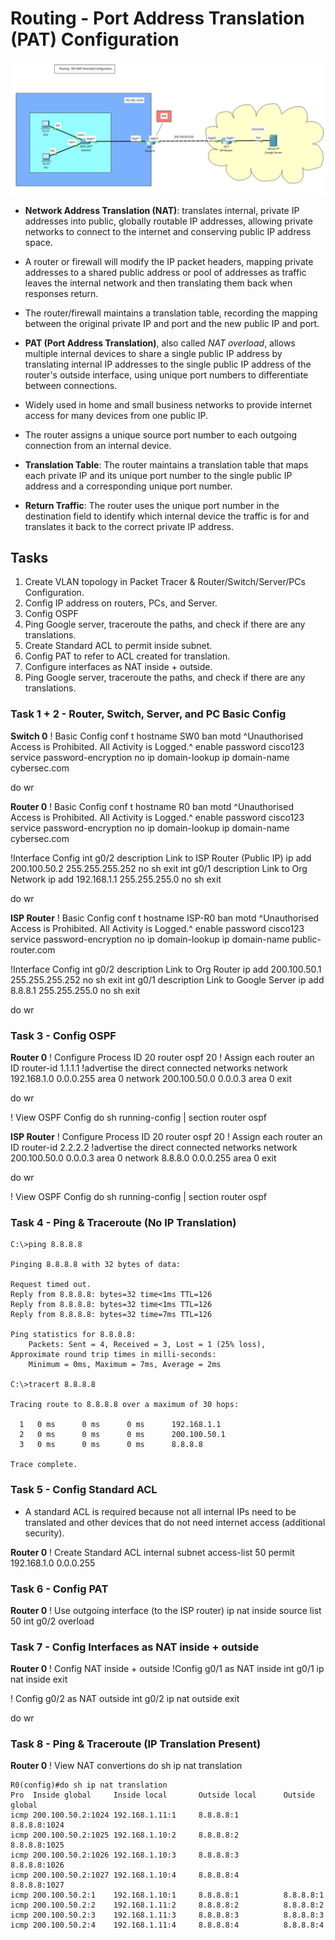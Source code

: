 # Routing - Port Address Translation (PAT) Configuration

![PAT NAT Overload Topology](3.27-Routing-PAT-NAT-Config.png)

+ **Network Address Translation (NAT)**: translates internal, private IP addresses into public, globally routable IP addresses, allowing private networks to connect to the internet and conserving public IP address space.
+ A router or firewall will modify the IP packet headers, mapping private addresses to a shared public address or pool of addresses as traffic leaves the internal network and then translating them back when responses return.
+ The router/firewall maintains a translation table, recording the mapping between the original private IP and port and the new public IP and port.

+ **PAT (Port Address Translation)**, also called _NAT overload_, allows multiple internal devices to share a single public IP address by translating internal IP addresses to the single public IP address of the router's outside interface, using unique port numbers to differentiate between connections. 
+ Widely used in home and small business networks to provide internet access for many devices from one public IP.
+ The router assigns a unique source port number to each outgoing connection from an internal device.
+ **Translation Table**: The router maintains a translation table that maps each private IP and its unique port number to the single public IP address and a corresponding unique port number. 
+ **Return Traffic**: The router uses the unique port number in the destination field to identify which internal device the traffic is for and translates it back to the correct private IP address.


## Tasks
1. Create VLAN topology in Packet Tracer & Router/Switch/Server/PCs Configuration.
2. Config IP address on routers, PCs, and Server.
3. Config OSPF
4. Ping Google server, traceroute the paths, and check if there are any translations.
5. Create Standard ACL to permit inside subnet.
6. Config PAT to refer to ACL created for translation.
7. Configure interfaces as NAT inside + outside.
8. Ping Google server, traceroute the paths, and check if there are any translations.



### Task 1 + 2 - Router, Switch, Server, and PC Basic Config

**Switch 0**
! Basic Config
conf t
hostname SW0
ban motd ^Unauthorised Access is Prohibited. All Activity is Logged.^
enable password cisco123
service password-encryption
no ip domain-lookup
ip domain-name cybersec.com

do wr


**Router 0**
! Basic Config
conf t
hostname R0
ban motd ^Unauthorised Access is Prohibited. All Activity is Logged.^
enable password cisco123
service password-encryption
no ip domain-lookup
ip domain-name cybersec.com

!Interface Config
int g0/2
description Link to ISP Router (Public IP)
ip add 200.100.50.2 255.255.255.252
no sh
exit
int g0/1
description Link to Org Network
ip add 192.168.1.1 255.255.255.0
no sh
exit

do wr

**ISP Router**
! Basic Config
conf t
hostname ISP-R0
ban motd ^Unauthorised Access is Prohibited. All Activity is Logged.^
enable password cisco123
service password-encryption
no ip domain-lookup
ip domain-name public-router.com

!Interface Config
int g0/2
description Link to Org Router
ip add 200.100.50.1 255.255.255.252
no sh
exit
int g0/1
description Link to Google Server
ip add 8.8.8.1 255.255.255.0
no sh
exit

do wr

### Task 3 - Config OSPF
**Router 0**
! Configure Process ID 20
router ospf 20
! Assign each router an ID 
router-id 1.1.1.1
!advertise the direct connected networks
network 192.168.1.0 0.0.0.255 area 0
network 200.100.50.0 0.0.0.3 area 0
exit

do wr

! View OSPF Config
do sh running-config | section router ospf

**ISP Router**
! Configure Process ID 20
router ospf 20
! Assign each router an ID 
router-id 2.2.2.2
!advertise the direct connected networks
network 200.100.50.0 0.0.0.3 area 0
network 8.8.8.0 0.0.0.255 area 0
exit

do wr

! View OSPF Config
do sh running-config | section router ospf


### Task 4 - Ping & Traceroute (No IP Translation)
```
C:\>ping 8.8.8.8

Pinging 8.8.8.8 with 32 bytes of data:

Request timed out.
Reply from 8.8.8.8: bytes=32 time<1ms TTL=126
Reply from 8.8.8.8: bytes=32 time<1ms TTL=126
Reply from 8.8.8.8: bytes=32 time=7ms TTL=126

Ping statistics for 8.8.8.8:
    Packets: Sent = 4, Received = 3, Lost = 1 (25% loss),
Approximate round trip times in milli-seconds:
    Minimum = 0ms, Maximum = 7ms, Average = 2ms

C:\>tracert 8.8.8.8

Tracing route to 8.8.8.8 over a maximum of 30 hops: 

  1   0 ms      0 ms      0 ms      192.168.1.1
  2   0 ms      0 ms      0 ms      200.100.50.1
  3   0 ms      0 ms      0 ms      8.8.8.8

Trace complete.
```

### Task 5 - Config Standard ACL 
+ A standard ACL is required because not all internal IPs need to be translated and other devices that do not need internet access (additional security).

**Router 0**
! Create Standard ACL internal subnet
access-list 50 permit 192.168.1.0 0.0.0.255


### Task 6 - Config PAT
**Router 0**
! Use outgoing interface (to the ISP router)
ip nat inside source list 50 int g0/2 overload

### Task 7 - Config Interfaces as NAT inside + outside
**Router 0**
! Config NAT inside + outside
!Config g0/1 as NAT inside
int g0/1
ip nat inside
exit

! Config g0/2 as NAT outside
int g0/2
ip nat outside
exit

do wr


### Task 8 - Ping & Traceroute (IP Translation Present)
**Router 0**
! View NAT convertions
do sh ip nat translation

```
R0(config)#do sh ip nat translation
Pro  Inside global     Inside local       Outside local      Outside global
icmp 200.100.50.2:1024 192.168.1.11:1     8.8.8.8:1          8.8.8.8:1024
icmp 200.100.50.2:1025 192.168.1.10:2     8.8.8.8:2          8.8.8.8:1025
icmp 200.100.50.2:1026 192.168.1.10:3     8.8.8.8:3          8.8.8.8:1026
icmp 200.100.50.2:1027 192.168.1.10:4     8.8.8.8:4          8.8.8.8:1027
icmp 200.100.50.2:1    192.168.1.10:1     8.8.8.8:1          8.8.8.8:1
icmp 200.100.50.2:2    192.168.1.11:2     8.8.8.8:2          8.8.8.8:2
icmp 200.100.50.2:3    192.168.1.11:3     8.8.8.8:3          8.8.8.8:3
icmp 200.100.50.2:4    192.168.1.11:4     8.8.8.8:4          8.8.8.8:4
```